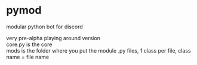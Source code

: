 # pymod
modular python bot for discord  

very pre-alpha playing around version  
core.py is the core  
mods is the folder where you put the module .py files, 1 class per file, class name = file name